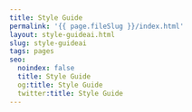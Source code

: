 ```yaml
---
title: Style Guide
permalink: '{{ page.fileSlug }}/index.html'
layout: style-guideai.html
slug: style-guideai
tags: pages
seo:
  noindex: false
  title: Style Guide
  og:title: Style Guide
  twitter:title: Style Guide
---
```



